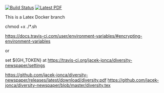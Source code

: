 [![Build Status](https://img.shields.io/travis/jacek-jonca/diversity-newspaper?style=for-the-badge)](https://travis-ci.org/jacek-jonca/diversity-newspaper) [![Latest PDF](https://img.shields.io/badge/PDF-Download-ff69b4?style=for-the-badge)](https://docs.google.com/viewer?url=https://github.com/jacek-jonca/diversity-newspaper/raw/latexdocker-pdf/diversity.pdf)

This is a Latex Docker branch

chmod +x ./*.sh

https://docs.travis-ci.com/user/environment-variables/#encrypting-environment-variables

or

set ${GH_TOKEN} at https://travis-ci.org/jacek-jonca/diversity-newspaper/settings

https://github.com/jacek-jonca/diversity-newspaper/releases/latest/download/diversity.pdf
https://github.com/jacek-jonca/diversity-newspaper/blob/master/diversity.tex
